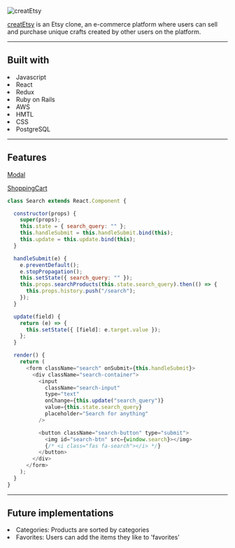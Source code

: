 <!-- <h1>creatEtsy</h1> -->
![creatEtsy](https://i.imgur.com/WVxMrxL.png)

[creatEtsy](https://createtsy.herokuapp.com/#/) is an Etsy clone, an e-commerce platform where users can sell and purchase unique crafts created by other users on the platform.

---

<h2>Built with</h2>
<li>Javascript</li>
<li>React</li>
<li>Redux</li>
<li>Ruby on Rails</li>
<li>AWS</li>
<li>HMTL</li>
<li>CSS</li>
<li>PostgreSQL</li>

---
<h2>Features</h2>

[Modal](https://i.imgur.com/netiN4P.png)

<!-- ```javascript
    let component;
    switch(modal) {
        case 'login':
            component = <LoginFormContainer />;
            break;
        case 'signup':
            component = <SignupFormContainer />;
            break;
        default:
            return null;
    }
``` -->

[ShoppingCart](https://i.imgur.com/yIcPmzj.png)

```javascript
class Search extends React.Component {

  constructor(props) {
    super(props);
    this.state = { search_query: "" };
    this.handleSubmit = this.handleSubmit.bind(this);
    this.update = this.update.bind(this);
  }

  handleSubmit(e) {
    e.preventDefault();
    e.stopPropagation();
    this.setState({ search_query: "" });
    this.props.searchProducts(this.state.search_query).then(() => {
      this.props.history.push("/search");
    });
  }

  update(field) {
    return (e) => {
      this.setState({ [field]: e.target.value });
    };
  }

  render() {
    return (
      <form className="search" onSubmit={this.handleSubmit}>
        <div className="search-container">
          <input
            className="search-input"
            type="text"
            onChange={this.update("search_query")}
            value={this.state.search_query}
            placeholder="Search for anything"
          />

          <button className="search-button" type="submit">
            <img id="search-btn" src={window.search}></img>
            {/* <i class="fas fa-search"></i> */}
          </button>
        </div>
      </form>
    );
  }
}
```

---
<h2>Future implementations</h2>
<li>Categories: Products are sorted by categories</li>
<li>Favorites: Users can add the items they like to 'favorites'</li>